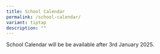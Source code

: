 ```yaml
---
title: School Calendar
permalink: /school-calendar/
variant: tiptap
description: ""
---
```

<p>School Calendar will be be available after 3rd January 2025.</p>